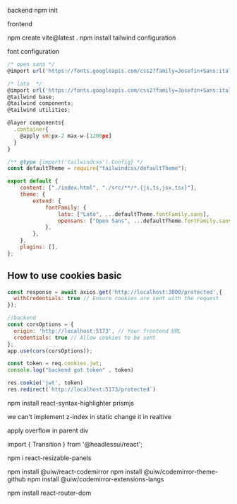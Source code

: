 backend
npm init

frontend

npm create vite@latest .
npm install
tailwind configuration

font configuration

```jsx
/* open sans */
@import url('https://fonts.googleapis.com/css2?family=Josefin+Sans:ital,wght@0,100..700;1,100..700&family=Lato:ital,wght@0,100;0,300;0,400;0,700;0,900;1,100;1,300;1,400;1,700;1,900&family=Open+Sans:ital,wght@0,300..800;1,300..800&family=Roboto:ital,wght@0,100;0,300;0,400;0,500;0,700;0,900;1,100;1,300;1,400;1,500;1,700;1,900&display=swap');

/* lato  */
@import url('https://fonts.googleapis.com/css2?family=Josefin+Sans:ital,wght@0,100..700;1,100..700&family=Lato:ital,wght@0,100;0,300;0,400;0,700;0,900;1,100;1,300;1,400;1,700;1,900&family=Roboto:ital,wght@0,100;0,300;0,400;0,500;0,700;0,900;1,100;1,300;1,400;1,500;1,700;1,900&display=swap');
@tailwind base;
@tailwind components;
@tailwind utilities;

@layer components{
  .container{
    @apply sm:px-2 max-w-[1200px]
  }
}

```

```jsx
/** @type {import('tailwindcss').Config} */
const defaultTheme = require("tailwindcss/defaultTheme");

export default {
    content: ["./index.html", "./src/**/*.{js,ts,jsx,tsx}"],
    theme: {
        extend: {
            fontFamily: {
                lato: ["Lato", ...defaultTheme.fontFamily.sans],
                opensans: ["Open Sans", ...defaultTheme.fontFamily.sans],
            },
        },
    },
    plugins: [],
};
```

## How to use cookies basic
```jsx
const response = await axios.get('http://localhost:3000/protected',{
  withCredentials: true // Ensure cookies are sent with the request
});

//backend
const corsOptions = {
  origin: 'http://localhost:5173', // Your frontend URL
  credentials: true // Allow cookies to be sent
};
app.use(cors(corsOptions));

const token = req.cookies.jwt;
console.log("backend got token" , token)

res.cookie('jwt', token)
res.redirect(`http://localhost:5173/protected`)

```






npm install react-syntax-highlighter prismjs

we can't implement z-index in static change it in realtive

apply overflow in parent div

import { Transition } from '@headlessui/react';

npm i react-resizable-panels

npm install @uiw/react-codemirror
npm install @uiw/codemirror-theme-github
npm install @uiw/codemirror-extensions-langs

npm install react-router-dom


